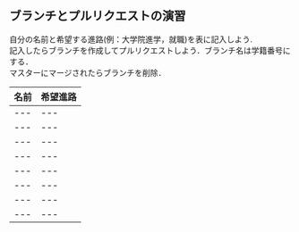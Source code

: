 ## ブランチとプルリクエストの演習  

自分の名前と希望する進路(例：大学院進学，就職)を表に記入しよう.  
記入したらブランチを作成してプルリクエストしよう．ブランチ名は学籍番号にする．  
マスターにマージされたらブランチを削除．

|名前|希望進路|  
|:---|:---|
|---|---|  
|---|---|  
|---|---|  
|---|---|  
|---|---|  
|---|---|  
|---|---|  
|---|---|  
